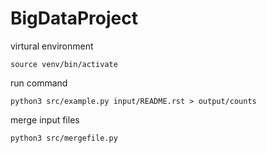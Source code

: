 # BigDataProject
virtural environment
```
source venv/bin/activate
```

run command
```
python3 src/example.py input/README.rst > output/counts
```

merge input files
```
python3 src/mergefile.py
```

